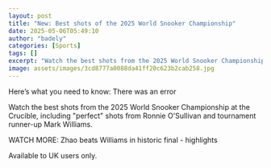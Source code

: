 ```yaml
---
layout: post
title: "New: Best shots of the 2025 World Snooker Championship"
date: 2025-05-06T05:49:10
author: "badely"
categories: [Sports]
tags: []
excerpt: "Watch the best shots from the 2025 World Snooker Championship at the Crucible, including 'perfect' shots from Ronnie O'Sullivan and tournament runner-"
image: assets/images/3cd8777a0088da41ff20c623b2cab258.jpg
---
```


Here’s what you need to know: There was an error

Watch the best shots from the 2025 World Snooker Championship at the Crucible, including "perfect" shots from Ronnie O'Sullivan and tournament runner-up Mark Williams. 

WATCH MORE: Zhao beats Williams in historic final - highlights

Available to UK users only.

